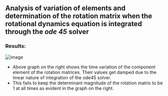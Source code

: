 ## Analysis of variation of elements and determination of the rotation matrix when the rotational dynamics equation is integrated through the *ode 45* solver 

### Results: 
![image](https://user-images.githubusercontent.com/46625413/135575096-c2cc2ab1-7f63-408b-a403-23c44f4e6177.png)
* Above graph on the right shows the time variation of the component element of the rotation matrices. Their values get damped due to the linear nature of integration of the ode45 solver. 
* This fails to keep the determinant magnitude of the rotation matrix to be 1 at all times as evident in the graph on the right.

